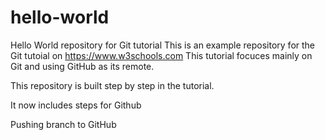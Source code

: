# hello-world
Hello World repository for Git tutorial
This is an example repository for the Git tutoial on https://www.w3schools.com
This tutorial focuces mainly on Git and using GitHub as its remote.

This repository is built step by step in the tutorial.

It now includes steps for Github


Pushing branch to GitHub